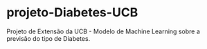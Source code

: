# projeto-Diabetes-UCB
Projeto de Extensão da UCB - Modelo de Machine Learning sobre a previsão do tipo de Diabetes.
